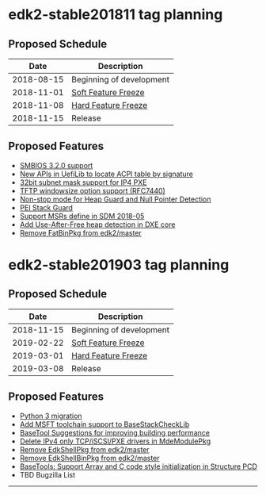 # edk2-stable201811 tag planning

## Proposed Schedule

| Date       | Description                              |
| ---------- | ---------------------------------------- |
| 2018-08-15 | Beginning of development                 |
| 2018-11-01 | [Soft Feature Freeze](SoftFeatureFreeze) |
| 2018-11-08 | [Hard Feature Freeze](HardFeatureFreeze) |
| 2018-11-15 | Release                                  |

## Proposed Features

* [SMBIOS 3.2.0 support](https://bugzilla.tianocore.org/show_bug.cgi?id=1099)
* [New APIs in UefiLib to locate ACPI table by signature](https://bugzilla.tianocore.org/show_bug.cgi?id=967)
* [32bit subnet mask support for IP4 PXE](https://bugzilla.tianocore.org/show_bug.cgi?id=1125)
* [TFTP windowsize option support (RFC7440)](https://bugzilla.tianocore.org/show_bug.cgi?id=886)
* [Non-stop mode for Heap Guard and Null Pointer Detection](https://bugzilla.tianocore.org/show_bug.cgi?id=1095)
* [PEI Stack Guard](https://bugzilla.tianocore.org/show_bug.cgi?id=1126)
* [Support MSRs define in SDM 2018-05](https://bugzilla.tianocore.org/show_bug.cgi?id=1213)
* [Add Use-After-Free heap detection in DXE core](https://bugzilla.tianocore.org/show_bug.cgi?id=1240)
* [Remove FatBinPkg from edk2/master](https://bugzilla.tianocore.org/show_bug.cgi?id=1105)


# edk2-stable201903 tag planning

## Proposed Schedule

| Date       | Description                              |
| ---------- | ---------------------------------------- |
| 2018-11-15 | Beginning of development                 |
| 2019-02-22 | [Soft Feature Freeze](SoftFeatureFreeze) |
| 2019-03-01 | [Hard Feature Freeze](HardFeatureFreeze) |
| 2019-03-08 | Release                                  |

## Proposed Features
* [Python 3 migration](https://bugzilla.tianocore.org/show_bug.cgi?id=55)
* [Add MSFT toolchain support to BaseStackCheckLib](https://bugzilla.tianocore.org/show_bug.cgi?id=1239)
* [BaseTool Suggestions for improving building performance](https://bugzilla.tianocore.org/show_bug.cgi?id=1288)
* [Delete IPv4 only TCP/iSCSI/PXE drivers in MdeModulePkg](https://bugzilla.tianocore.org/show_bug.cgi?id=1278)
* [Remove EdkShellPkg from edk2/master](https://bugzilla.tianocore.org/show_bug.cgi?id=1107)
* [Remove EdkShellBinPkg from edk2/master](https://bugzilla.tianocore.org/show_bug.cgi?id=1108)
* [BaseTools: Support Array and C code style initialization in Structure PCD](https://bugzilla.tianocore.org/show_bug.cgi?id=1292)
* TBD Bugzilla List

---
